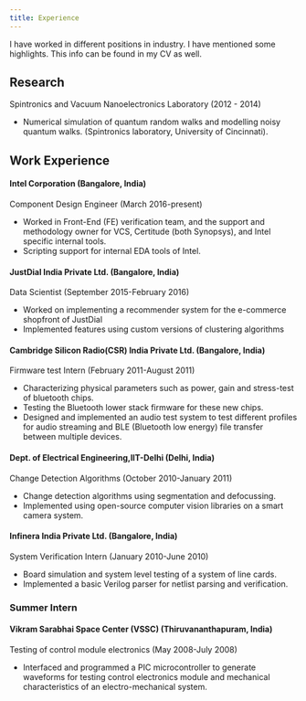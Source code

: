 ```yaml
---
title: Experience
---
```


I have worked in different positions in industry. I have mentioned some highlights. This info can be found in my CV as well.

Research
--------
Spintronics and Vacuum Nanoelectronics Laboratory (2012 - 2014)

- Numerical simulation of quantum random walks and modelling noisy quantum walks. (Spintronics laboratory, University of Cincinnati).



Work Experience
---------------

#### Intel Corporation (Bangalore, India)
Component Design Engineer  (March 2016-present)

- Worked in Front-End (FE) verification team, and the support and methodology owner for VCS, Certitude (both Synopsys), and Intel specific internal tools.
- Scripting support for internal EDA tools of Intel.

#### JustDial India Private Ltd. (Bangalore, India)
Data Scientist (September 2015-February 2016)

- Worked on implementing a recommender system for the e-commerce shopfront of JustDial
- Implemented features using custom versions of clustering algorithms

#### Cambridge Silicon Radio(CSR) India Private Ltd. (Bangalore, India)
Firmware test Intern (February 2011-August 2011)

- Characterizing physical parameters such as power, gain and stress-test of bluetooth chips.
- Testing the Bluetooth lower stack firmware for these new chips.
- Designed and implemented an audio test system to test different profiles for audio streaming and BLE (Bluetooth low energy) file transfer between multiple devices.

#### Dept. of Electrical Engineering,IIT-Delhi (Delhi, India)
Change Detection Algorithms (October 2010-January 2011)

- Change detection algorithms using segmentation and defocussing.
- Implemented using open-source computer vision libraries on a smart camera system.

#### Infinera India Private Ltd. (Bangalore, India)
System Verification Intern (January 2010-June 2010)

- Board simulation and system level testing of a system of line cards.
- Implemented a basic Verilog parser for netlist parsing and verification.


### Summer Intern

#### Vikram Sarabhai Space Center (VSSC) (Thiruvananthapuram, India) 
Testing of control module electronics (May 2008-July 2008)

- Interfaced and programmed a PIC microcontroller to generate waveforms for testing control electronics module and mechanical characteristics of an electro-mechanical system.

